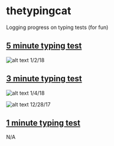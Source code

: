 # thetypingcat

Logging progress on typing tests (for fun)

## [5 minute typing test](http://thetypingcat.com/typing-speed-test/5m)

![alt text](https://github.com/julieeeeeee/thetypingcat/blob/master/1-2-18.png)
1/2/18

## [3 minute typing test](http://thetypingcat.com/typing-speed-test/3m)

![alt text](https://github.com/julieeeeeee/thetypingcat/blob/master/1-4-18.png)
1/4/18

![alt text](https://github.com/julieeeeeee/thetypingcat/blob/master/12-28-17.png)
12/28/17

## [1 minute typing test](http://thetypingcat.com/typing-speed-test/1m)

N/A

